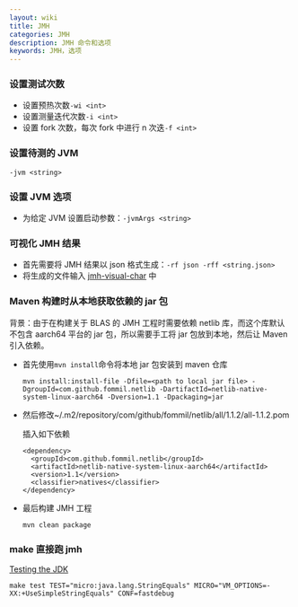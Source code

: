 ```yaml
---
layout: wiki
title: JMH
categories: JMH
description: JMH 命令和选项
keywords: JMH，选项
---
```


### 设置测试次数

- 设置预热次数`-wi <int>`
- 设置测量迭代次数`-i <int>`
- 设置 fork 次数，每次 fork 中进行 n 次迭`-f <int>`

### 设置待测的 JVM

`-jvm <string>`

### 设置 JVM 选项

- 为给定 JVM 设置启动参数：`-jvmArgs <string>`

### 可视化 JMH 结果

- 首先需要将 JMH 结果以 json 格式生成：`-rf json -rff <string.json>`
- 将生成的文件输入 [jmh-visual-char](https://github.com/Sayi/jmh-visual-chart) 中

### Maven 构建时从本地获取依赖的 jar 包

背景：由于在构建关于 BLAS 的 JMH 工程时需要依赖 netlib 库，而这个库默认不包含 aarch64 平台的 jar 包，所以需要手工将 jar 包放到本地，然后让 Maven 引入依赖。

- 首先使用`mvn install`命令将本地 jar 包安装到 maven 仓库

  ```shell
  mvn install:install-file -Dfile=<path to local jar file> -DgroupId=com.github.fommil.netlib -DartifactId=netlib-native-system-linux-aarch64 -Dversion=1.1 -Dpackaging=jar
  ```

- 然后修改~/.m2/repository/com/github/fommil/netlib/all/1.1.2/all-1.1.2.pom

  插入如下依赖

  ```pom
  <dependency>
    <groupId>com.github.fommil.netlib</groupId>
    <artifactId>netlib-native-system-linux-aarch64</artifactId>
    <version>1.1</version>
    <classifier>natives</classifier>
  </dependency>
  ```

- 最后构建 JMH 工程

  ```shell
  mvn clean package
  ```

### make 直接跑 jmh

[Testing the JDK](https://openjdk.java.net/groups/build/doc/testing.html)

`make test TEST="micro:java.lang.StringEquals" MICRO="VM_OPTIONS=-XX:+UseSimpleStringEquals" CONF=fastdebug`
